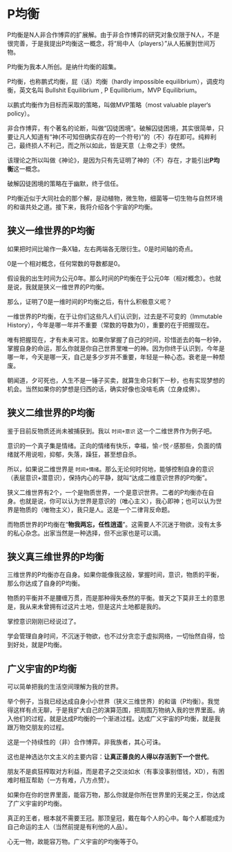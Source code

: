 # P均衡

P均衡是N人非合作博弈的扩展解。由于非合作博弈的研究对象仅限于N人，不是很完善，于是我提出P均衡这一概念，将“局中人（players）”从人拓展到世间万物。

P均衡为我本人所创。是纳什均衡的超集。

P均衡，也称鹏式均衡，屁（话）均衡（hardly impossible equilibrium），调皮均衡，英文名叫 Bullshit Equilibrium , P Equilibrium，MVP Equilibrium。

以鹏式均衡作为目标而采取的策略，叫做MVP策略（most valuable player‘s policy）。

非合作博弈，有个著名的论断，叫做“囚徒困境”。破解囚徒困境，其实很简单，只要让凡人知道有“神(不可知但确实存在的一个符号)”的（不）存在即可。纯粹利己，最终损人不利己，而之所以如此，皆是天意（上帝之手）使然。

该理论之所以叫做《神论》，是因为只有先证明了神的（不）存在，才能引出**P均衡**这一概念。

破解囚徒困境的策略在于幽默，终于信任。

P均衡近似于大同社会的那个解，是动植物，微生物，细菌等一切生物与自然环境的和谐共处之道。接下来，我将介绍各个宇宙的P均衡。

## 狭义一维世界的P均衡

如果把时间比喻作一条X轴，左右两端各无限衍生。0是时间轴的奇点。

0是一个相对概念，任何常数的导数都是0。

假设我的出生时间为公元0年。那么时间的P均衡在于公元0年（相对概念）。也就是说，我就是狭义一维世界的P均衡。

那么，证明了0是一维时间的P均衡之后，有什么积极意义呢？

一维世界的P均衡，在于让你们这些凡人们认识到，过去是不可变的（Immutable History），今年是哪一年并不重要（常数的导数为0），重要的在于把握现在。

唯有把握现在，才有未来可言。如果你掌握了自己的时间，珍惜逝去的每一秒钟，掌握自身的命运，那么你就是你自己世界里唯一的神。因为你终于认识到，今年是哪一年，今天是哪一天，自己是多少岁并不重要，年轻是一种心态。衰老是一种颓废。

朝闻道，夕可死也，人生不是一锤子买卖，就算生命只剩下一秒，也有实现梦想的机会。当然如果你的梦想是归西的话，确实好像也没啥毛病（立身成佛）。

## 狭义二维世界的P均衡

鉴于目前反物质还尚未被捕获到。我以 `时间+意识` 这一个二维世界作为例子吧。

意识的一个真子集是情绪。正向的情绪有快乐，幸福，愉♂悦♂感那些，负面的情绪就不用说啦，抑郁，失落，躁狂，甚至想自杀。

所以，如果说二维世界是 `时间+情绪`。那么无论何时何地，能够控制自身的意识（表层意识+潜意识），保持内心的平静，就叫“达成二维意识世界的P均衡”。

狭义二维世界有2个，一个是物质世界，一个是意识世界。二者的P均衡亦在自身。也就是说，你可以认为世界是意识的（唯心主义），我心即神；也可以认为世界是物质的（唯物主义），我只是人。这是一个二律背反命题。

而物质世界的P均衡在“**物我两忘，任性逍遥**”。这需要人不沉迷于物欲，没有太多的私心杂念。出家当然是一种选择，但不出家也是可以滴。

## 狭义真三维世界的P均衡

三维世界的P均衡亦在自身。如果你能像我这般，掌握时间，意识，物质的平衡，那么你达成了自身的P均衡。

物质的平衡并不是腰缠万贯，而是那种得失泰然的平衡。普天之下莫非王土的意思是，我从来未曾拥有过这片土地，但是这片土地都是我的。

掌控意识刚刚已经说过了。

学会管理自身时间，不沉迷于物欲，也不过分贪恋于虚拟网络，一切怡然自得，恰到好处，就是P均衡。

## 广义宇宙的P均衡

可以简单把我的生活空间理解为我的世界。

举个例子，当我已经达成自身小小世界（狭义三维世界）的和谐（P均衡）。我觉得这样有点无聊，于是我扩大自己的演算范围，把周围万物纳入我的世界里面。纳入他们的过程，就是达成P均衡的一个渐进过程。达成广义宇宙的P均衡，就是我跟万物交朋友的过程。

这是一个持续性的（非）合作博弈。非我族者，其心可诛。

这也是神选达尔文主义的主要内容：**让真正善良的人得以存活到下一个世代**。

朋友不是疯狂榨取对方利益，而是君子之交淡如水（有事没事别借钱，XD），有困难时相互帮助（一方有难，八方点赞）。

如果你在你的世界里面，能容万物，那么你就是你所在世界里的无冕之王，你达成了广义宇宙的P均衡。

真正的王者，根本就不需要王冠。那顶皇冠，戴在每个人的心中。每个人都能成为自己命运的主人（当然前提是有利他的人品）。

心无一物，故能容万物。广义宇宙的P均衡等于0。
